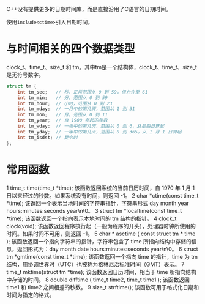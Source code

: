 C++没有提供更多的日期时间库，而是直接沿用了C语言的日期时间。

使用`include<ctime>`引入日期时间。

# 与时间相关的四个数据类型
clock_t、time_t、size_t 和 tm。其中tm是一个结构体，clock_t、time_t、size_t是无符号数字。
```cpp
struct tm {
    int tm_sec;   // 秒，正常范围从 0 到 59，但允许至 61
    int tm_min;   // 分，范围从 0 到 59
    int tm_hour;  // 小时，范围从 0 到 23
    int tm_mday;  // 一月中的第几天，范围从 1 到 31
    int tm_mon;   // 月，范围从 0 到 11
    int tm_year;  // 自 1900 年起的年数
    int tm_wday;  // 一周中的第几天，范围从 0 到 6，从星期日算起
    int tm_yday;  // 一年中的第几天，范围从 0 到 365，从 1 月 1 日算起
    int tm_isdst; // 夏令时
};
```

# 常用函数
1	time_t time(time_t *time);
该函数返回系统的当前日历时间，自 1970 年 1 月 1 日以来经过的秒数。如果系统没有时间，则返回 -1。
2	char *ctime(const time_t *time);
该返回一个表示当地时间的字符串指针，字符串形式 day month year hours:minutes:seconds year\n\0。
3	struct tm *localtime(const time_t *time);
该函数返回一个指向表示本地时间的 tm 结构的指针。
4	clock_t clock(void);
该函数返回程序执行起（一般为程序的开头），处理器时钟所使用的时间。如果时间不可用，则返回 -1。
5	char * asctime ( const struct tm * time );
该函数返回一个指向字符串的指针，字符串包含了 time 所指向结构中存储的信息，返回形式为：day month date hours:minutes:seconds year\n\0。
6	struct tm *gmtime(const time_t *time);
该函数返回一个指向 time 的指针，time 为 tm 结构，用协调世界时（UTC）也被称为格林尼治标准时间（GMT）表示。
7	time_t mktime(struct tm *time);
该函数返回日历时间，相当于 time 所指向结构中存储的时间。
8	double difftime ( time_t time2, time_t time1 );
该函数返回 time1 和 time2 之间相差的秒数。
9	size_t strftime();
该函数可用于格式化日期和时间为指定的格式。